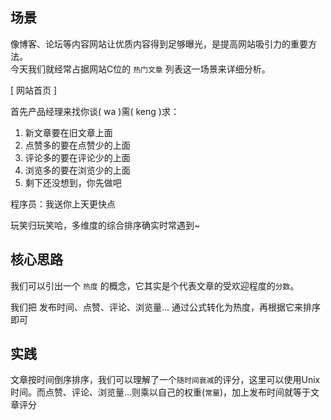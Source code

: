 ## 场景
像博客、论坛等内容网站让优质内容得到足够曝光，是提高网站吸引力的重要方法。<br />
今天我们就经常占据网站C位的 `热门文章` 列表这一场景来详细分析。

[ 网站首页 ]

首先产品经理来找你谈( wa )需( keng )求：
1. 新文章要在旧文章上面
2. 点赞多的要在点赞少的上面
3. 评论多的要在评论少的上面
4. 浏览多的要在浏览少的上面
5. 剩下还没想到，你先做吧

程序员：我送你上天更快点

玩笑归玩笑哈，多维度的综合排序确实时常遇到~

## 核心思路
我们可以引出一个 `热度` 的概念，它其实是个代表文章的受欢迎程度的`分数`。

我们把 发布时间、点赞、评论、浏览量... 通过公式转化为热度，再根据它来排序即可

## 实践
文章按时间倒序排序，我们可以理解了一个`随时间衰减`的评分，这里可以使用Unix时间。而点赞、评论、浏览量...则乘以自己的权重(`常量`)，加上发布时间就等于文章评分


